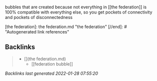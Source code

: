 bubbles that are created because not everything in [[the federation]] is 100% compatible with everything else, so you get pockets of connectivity and pockets of disconnectedness

[//begin]: # "Autogenerated link references for markdown compatibility"
[the federation]: the federation.md "the federation"
[//end]: # "Autogenerated link references"

## Backlinks

> - [](the federation.md)
>   - [[federation bubble]]

_Backlinks last generated 2022-01-28 07:55:20_
